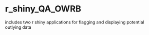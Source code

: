 # r_shiny_QA_OWRB
includes two r shiny applications for flagging and displaying potential outlying data
